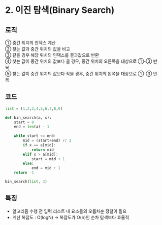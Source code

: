# 2. 이진 탐색(Binary Search)
## 로직
① 중간 위치의 인덱스 계산  
② 찾는 값과 중간 위치의 값을 비교  
③ 같을 경우 해당 위치의 인덱스를 결과값으로 반환  
④ 찾는 값이 중간 위치의 값보다 클 경우, 중간 위치의 오른쪽을 대상으로 ①-③ 반복  
⑤ 찾는 값이 중간 위치의 값보다 작을 경우, 중간 위치의 왼쪽을 대상으로 ①-③ 반복  
## 코드
~~~python
list = [1,2,3,4,5,6,7,8,9]

def bin_search(a, x):
    start = 0
    end = len(a) - 1
    
    while start <= end:
        mid = (start+end) // 2
        if x == a[mid]:
            return mid
        elif x > a[mid]:
            start = mid + 1
        else:
            end = mid + 1            
    return -1

bin_search(list, 3)
~~~
## 특징
-  알고리즘 수행 전 입력 리스트 내 요소들의 오름차순 정렬이 필요
- 계산 복잡도 : O(logN) → 복잡도가 O(n)인 순차 탐색보다 효율적  
